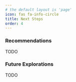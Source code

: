 ```yaml
---
# the default layout is 'page'
icon: fas fa-info-circle
title: Next Steps
order: 4
---
```

<h3><b> Recommendations </b></h3>
TODO

<h3><b> Future Explorations </b></h3>
TODO
